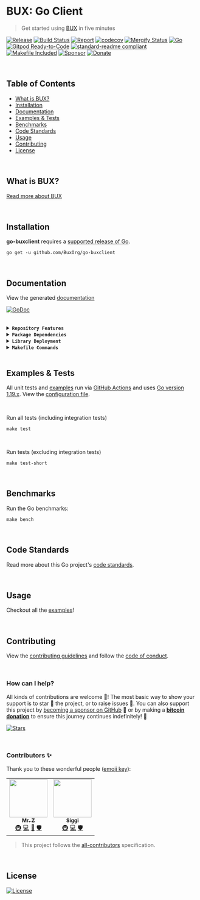 # BUX: Go Client
> Get started using [BUX](https://getbux.io) in five minutes

[![Release](https://img.shields.io/github/release-pre/BuxOrg/go-buxclient.svg?logo=github&style=flat&v=2)](https://github.com/BuxOrg/go-buxclient/releases)
[![Build Status](https://img.shields.io/github/actions/workflow/status/BuxOrg/go-buxclient/run-tests.yml?branch=master&v=2)](https://github.com/BuxOrg/go-buxclient/actions)
[![Report](https://goreportcard.com/badge/github.com/BuxOrg/go-buxclient?style=flat&v=2)](https://goreportcard.com/report/github.com/BuxOrg/go-buxclient)
[![codecov](https://codecov.io/gh/BuxOrg/go-buxclient/branch/master/graph/badge.svg?v=2)](https://codecov.io/gh/BuxOrg/go-buxclient)
[![Mergify Status](https://img.shields.io/endpoint.svg?url=https://api.mergify.com/v1/badges/BuxOrg/go-buxclient&style=flat&v=2)](https://mergify.io)
[![Go](https://img.shields.io/github/go-mod/go-version/BuxOrg/go-buxclient?v=2)](https://golang.org/)
<br>
[![Gitpod Ready-to-Code](https://img.shields.io/badge/Gitpod-ready--to--code-blue?logo=gitpod&v=2)](https://gitpod.io/#https://github.com/BuxOrg/go-buxclient)
[![standard-readme compliant](https://img.shields.io/badge/readme%20style-standard-brightgreen.svg?style=flat&v=2)](https://github.com/RichardLitt/standard-readme)
[![Makefile Included](https://img.shields.io/badge/Makefile-Supported%20-brightgreen?=flat&logo=probot&v=2)](Makefile)
[![Sponsor](https://img.shields.io/badge/sponsor-BuxOrg-181717.svg?logo=github&style=flat&v=2)](https://github.com/sponsors/BuxOrg)
[![Donate](https://img.shields.io/badge/donate-bitcoin-ff9900.svg?logo=bitcoin&style=flat&v=2)](https://gobitcoinsv.com/#sponsor?utm_source=github&utm_medium=sponsor-link&utm_campaign=go-buxclient&utm_term=go-buxclient&utm_content=go-buxclient)

<br/>

## Table of Contents
- [What is BUX?](#what-is-bux)
- [Installation](#installation)
- [Documentation](#documentation)
- [Examples & Tests](#examples--tests)
- [Benchmarks](#benchmarks)
- [Code Standards](#code-standards)
- [Usage](#usage)
- [Contributing](#contributing)
- [License](#license)

<br/>

## What is BUX?
[Read more about BUX](https://getbux.io)

<br/>

## Installation

**go-buxclient** requires a [supported release of Go](https://golang.org/doc/devel/release.html#policy).
```shell script
go get -u github.com/BuxOrg/go-buxclient
```

<br/>

## Documentation
View the generated [documentation](https://pkg.go.dev/github.com/BuxOrg/go-buxclient)

[![GoDoc](https://godoc.org/github.com/BuxOrg/go-buxclient?status.svg&style=flat&v=2)](https://pkg.go.dev/github.com/BuxOrg/go-buxclient)

<br/>

<details>
<summary><strong><code>Repository Features</code></strong></summary>
<br/>

This repository was created using [MrZ's `go-template`](https://github.com/mrz1836/go-template#about)

#### Built-in Features
- Continuous integration via [GitHub Actions](https://github.com/features/actions)
- Build automation via [Make](https://www.gnu.org/software/make)
- Dependency management using [Go Modules](https://github.com/golang/go/wiki/Modules)
- Code formatting using [gofumpt](https://github.com/mvdan/gofumpt) and linting with [golangci-lint](https://github.com/golangci/golangci-lint) and [yamllint](https://yamllint.readthedocs.io/en/stable/index.html)
- Unit testing with [testify](https://github.com/stretchr/testify), [race detector](https://blog.golang.org/race-detector), code coverage [HTML report](https://blog.golang.org/cover) and [Codecov report](https://codecov.io/)
- Releasing using [GoReleaser](https://github.com/goreleaser/goreleaser) on [new Tag](https://git-scm.com/book/en/v2/Git-Basics-Tagging)
- Dependency scanning and updating thanks to [Dependabot](https://dependabot.com) and [Nancy](https://github.com/sonatype-nexus-community/nancy)
- Security code analysis using [CodeQL Action](https://docs.github.com/en/github/finding-security-vulnerabilities-and-errors-in-your-code/about-code-scanning)
- Automatic syndication to [pkg.go.dev](https://pkg.go.dev/) on every release
- Generic templates for [Issues and Pull Requests](https://docs.github.com/en/communities/using-templates-to-encourage-useful-issues-and-pull-requests/configuring-issue-templates-for-your-repository) in GitHub
- All standard GitHub files such as `LICENSE`, `CONTRIBUTING.md`, `CODE_OF_CONDUCT.md`, and `SECURITY.md`
- Code [ownership configuration](.github/CODEOWNERS) for GitHub
- All your ignore files for [vs-code](.editorconfig), [docker](.dockerignore) and [git](.gitignore)
- Automatic sync for [labels](.github/labels.yml) into GitHub using a pre-defined [configuration](.github/labels.yml)
- Built-in powerful merging rules using [Mergify](https://mergify.io/)
- Welcome [new contributors](.github/mergify.yml) on their first Pull-Request
- Follows the [standard-readme](https://github.com/RichardLitt/standard-readme/blob/master/spec.md) specification
- [Visual Studio Code](https://code.visualstudio.com) configuration with [Go](https://code.visualstudio.com/docs/languages/go)
- (Optional) [Slack](https://slack.com), [Discord](https://discord.com) or [Twitter](https://twitter.com) announcements on new GitHub Releases
- (Optional) Easily add [contributors](https://allcontributors.org/docs/en/bot/installation) in any Issue or Pull-Request

</details>

<details>
<summary><strong><code>Package Dependencies</code></strong></summary>
<br/>

- [stretchr/testify](https://github.com/stretchr/testify)
</details>

<details>
<summary><strong><code>Library Deployment</code></strong></summary>
<br/>

Releases are automatically created when you create a new [git tag](https://git-scm.com/book/en/v2/Git-Basics-Tagging)!

If you want to manually make releases, please install GoReleaser:

[goreleaser](https://github.com/goreleaser/goreleaser) for easy binary or library deployment to GitHub and can be installed:
- **using make:** `make install-releaser`
- **using brew:** `brew install goreleaser`

The [.goreleaser.yml](.goreleaser.yml) file is used to configure [goreleaser](https://github.com/goreleaser/goreleaser).

<br/>

### Automatic Releases on Tag Creation (recommended)
Automatic releases via [GitHub Actions](.github/workflows/release.yml) from creating a new tag:
```shell
make tag version=1.2.3
```

<br/>

### Manual Releases (optional)
Use `make release-snap` to create a snapshot version of the release, and finally `make release` to ship to production (manually).

<br/>

</details>

<details>
<summary><strong><code>Makefile Commands</code></strong></summary>
<br/>

View all `makefile` commands
```shell script
make help
```

List of all current commands:
```text
all                           Runs multiple commands
clean                         Remove previous builds and any cached data
clean-mods                    Remove all the Go mod cache
coverage                      Shows the test coverage
diff                          Show the git diff
generate                      Runs the go generate command in the base of the repo
godocs                        Sync the latest tag with GoDocs
help                          Show this help message
install                       Install the application
install-all-contributors      Installs all contributors locally
install-go                    Install the application (Using Native Go)
install-releaser              Install the GoReleaser application
lint                          Run the golangci-lint application (install if not found)
release                       Full production release (creates release in GitHub)
release                       Runs common.release then runs godocs
release-snap                  Test the full release (build binaries)
release-test                  Full production test release (everything except deploy)
replace-version               Replaces the version in HTML/JS (pre-deploy)
tag                           Generate a new tag and push (tag version=0.0.0)
tag-remove                    Remove a tag if found (tag-remove version=0.0.0)
tag-update                    Update an existing tag to current commit (tag-update version=0.0.0)
test                          Runs lint and ALL tests
test-ci                       Runs all tests via CI (exports coverage)
test-ci-no-race               Runs all tests via CI (no race) (exports coverage)
test-ci-short                 Runs unit tests via CI (exports coverage)
test-no-lint                  Runs just tests
test-short                    Runs vet, lint and tests (excludes integration tests)
test-unit                     Runs tests and outputs coverage
uninstall                     Uninstall the application (and remove files)
update-contributors           Regenerates the contributors html/list
update-linter                 Update the golangci-lint package (macOS only)
vet                           Run the Go vet application
```
</details>

<br/>

## Examples & Tests
All unit tests and [examples](examples) run via [GitHub Actions](https://github.com/BuxOrg/go-buxclient/actions) and
uses [Go version 1.19.x](https://golang.org/doc/go1.19). View the [configuration file](.github/workflows/run-tests.yml).

<br/>

Run all tests (including integration tests)
```shell script
make test
```

<br/>

Run tests (excluding integration tests)
```shell script
make test-short
```

<br/>

## Benchmarks
Run the Go benchmarks:
```shell script
make bench
```

<br/>

## Code Standards
Read more about this Go project's [code standards](.github/CODE_STANDARDS.md).

<br/>

## Usage
Checkout all the [examples](examples)!

<br/>

## Contributing
View the [contributing guidelines](.github/CONTRIBUTING.md) and follow the [code of conduct](.github/CODE_OF_CONDUCT.md).

<br/>

### How can I help?
All kinds of contributions are welcome :raised_hands:!
The most basic way to show your support is to star :star2: the project, or to raise issues :speech_balloon:.
You can also support this project by [becoming a sponsor on GitHub](https://github.com/sponsors/BuxOrg) :clap:
or by making a [**bitcoin donation**](https://gobitcoinsv.com/#sponsor?utm_source=github&utm_medium=sponsor-link&utm_campaign=go-buxclient&utm_term=go-buxclient&utm_content=go-buxclient) to ensure this journey continues indefinitely! :rocket:

[![Stars](https://img.shields.io/github/stars/BuxOrg/go-buxclient?label=Please%20like%20us&style=social&v=2)](https://github.com/BuxOrg/go-buxclient/stargazers)

<br/>

### Contributors ✨
Thank you to these wonderful people ([emoji key](https://allcontributors.org/docs/en/emoji-key)):

<!-- ALL-CONTRIBUTORS-LIST:START - Do not remove or modify this section -->
<!-- prettier-ignore-start -->
<!-- markdownlint-disable -->
<table>
  <tr>
    <td align="center"><a href="https://mrz1818.com"><img src="https://avatars.githubusercontent.com/u/3743002?v=4?s=100" width="100px;" alt=""/><br /><sub><b>Mr. Z</b></sub></a><br /><a href="#infra-mrz1836" title="Infrastructure (Hosting, Build-Tools, etc)">🚇</a> <a href="https://github.com/BuxOrg/go-buxclient/commits?author=mrz1836" title="Code">💻</a> <a href="#maintenance-mrz1836" title="Maintenance">🚧</a> <a href="#security-mrz1836" title="Security">🛡️</a></td>
    <td align="center"><a href="https://github.com/icellan"><img src="https://avatars.githubusercontent.com/u/4411176?v=4?s=100" width="100px;" alt=""/><br /><sub><b>Siggi</b></sub></a><br /><a href="#infra-icellan" title="Infrastructure (Hosting, Build-Tools, etc)">🚇</a> <a href="https://github.com/BuxOrg/go-buxclient/commits?author=icellan" title="Code">💻</a> <a href="#security-icellan" title="Security">🛡️</a></td>
  </tr>
</table>

<!-- markdownlint-restore -->
<!-- prettier-ignore-end -->

<!-- ALL-CONTRIBUTORS-LIST:END -->

> This project follows the [all-contributors](https://github.com/all-contributors/all-contributors) specification.

<br/>

## License

[![License](https://img.shields.io/github/license/BuxOrg/go-buxclient.svg?style=flat&v=2)](LICENSE)
